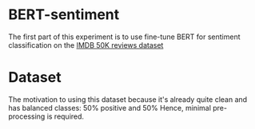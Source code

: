 # BERT-sentiment

The first part of this experiment is to use fine-tune BERT for sentiment classification on the [IMDB 50K reviews dataset](https://www.kaggle.com/lakshmi25npathi/imdb-dataset-of-50k-movie-reviews)

# Dataset
The motivation to using this dataset because it's already quite clean and has balanced classes: 50% positive and 50% Hence, minimal pre-processing is required.

